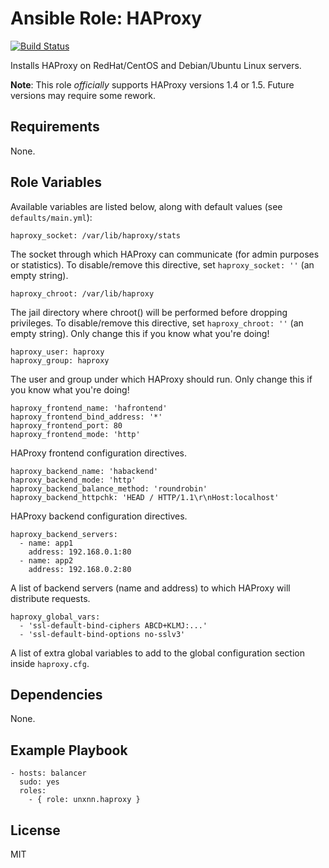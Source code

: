 # Ansible Role: HAProxy

[![Build Status](https://travis-ci.org/unxnn/ansible-haproxy.svg?branch=master)](https://travis-ci.org/unxnn/ansible-haproxy)

Installs HAProxy on RedHat/CentOS and Debian/Ubuntu Linux servers.

**Note**: This role _officially_ supports HAProxy versions 1.4 or 1.5. Future versions may require some rework.

## Requirements

None.

## Role Variables

Available variables are listed below, along with default values (see `defaults/main.yml`):

    haproxy_socket: /var/lib/haproxy/stats

The socket through which HAProxy can communicate (for admin purposes or statistics). To disable/remove this directive, set `haproxy_socket: ''` (an empty string).

    haproxy_chroot: /var/lib/haproxy

The jail directory where chroot() will be performed before dropping privileges. To disable/remove this directive, set `haproxy_chroot: ''` (an empty string). Only change this if you know what you're doing!

    haproxy_user: haproxy
    haproxy_group: haproxy

The user and group under which HAProxy should run. Only change this if you know what you're doing!

    haproxy_frontend_name: 'hafrontend'
    haproxy_frontend_bind_address: '*'
    haproxy_frontend_port: 80
    haproxy_frontend_mode: 'http'

HAProxy frontend configuration directives.

    haproxy_backend_name: 'habackend'
    haproxy_backend_mode: 'http'
    haproxy_backend_balance_method: 'roundrobin'
    haproxy_backend_httpchk: 'HEAD / HTTP/1.1\r\nHost:localhost'

HAProxy backend configuration directives.

    haproxy_backend_servers:
      - name: app1
        address: 192.168.0.1:80
      - name: app2
        address: 192.168.0.2:80

A list of backend servers (name and address) to which HAProxy will distribute requests.

    haproxy_global_vars:
      - 'ssl-default-bind-ciphers ABCD+KLMJ:...'
      - 'ssl-default-bind-options no-sslv3'

A list of extra global variables to add to the global configuration section inside `haproxy.cfg`.

## Dependencies

None.

## Example Playbook

    - hosts: balancer
      sudo: yes
      roles:
        - { role: unxnn.haproxy }

## License

MIT
